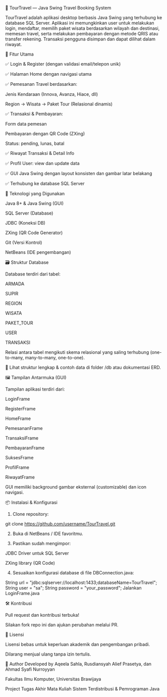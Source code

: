 🧳 TourTravel — Java Swing Travel Booking System

TourTravel adalah aplikasi desktop berbasis Java Swing yang terhubung ke database SQL Server. Aplikasi ini memungkinkan user untuk melakukan login, mendaftar, memilih paket wisata berdasarkan wilayah dan destinasi, memesan travel, serta melakukan pembayaran dengan metode QRIS atau transfer rekening. Transaksi pengguna disimpan dan dapat dilihat dalam riwayat.

🚀 Fitur Utama

✅ Login & Register (dengan validasi email/telepon unik)

✅ Halaman Home dengan navigasi utama

✅ Pemesanan Travel berdasarkan:

Jenis Kendaraan (Innova, Avanza, Hiace, dll)

Region → Wisata → Paket Tour (Relasional dinamis)

✅ Transaksi & Pembayaran:

Form data pemesan

Pembayaran dengan QR Code (ZXing)

Status: pending, lunas, batal

✅ Riwayat Transaksi & Detail Info

✅ Profil User: view dan update data

✅ GUI Java Swing dengan layout konsisten dan gambar latar belakang

✅ Terhubung ke database SQL Server

🧱 Teknologi yang Digunakan

Java 8+ & Java Swing (GUI)

SQL Server (Database)

JDBC (Koneksi DB)

ZXing (QR Code Generator)

Git (Versi Kontrol)

NetBeans (IDE pengembangan)

🗃️ Struktur Database

Database terdiri dari tabel:

ARMADA

SUPIR

REGION

WISATA

PAKET_TOUR

USER

TRANSAKSI

Relasi antara tabel mengikuti skema relasional yang saling terhubung (one-to-many, many-to-many, one-to-one).

📝 Lihat struktur lengkap & contoh data di folder /db atau dokumentasi ERD.

🖼️ Tampilan Antarmuka (GUI)

Tampilan aplikasi terdiri dari:

LoginFrame

RegisterFrame

HomeFrame

PemesananFrame

TransaksiFrame

PembayaranFrame

SuksesFrame

ProfilFrame

RiwayatFrame

GUI memiliki background gambar eksternal (customizable) dan icon navigasi.

📦 Instalasi & Konfigurasi

1. Clone repository:

git clone https://github.com/username/TourTravel.git

2. Buka di NetBeans / IDE favoritmu.

3. Pastikan sudah mengimpor:

JDBC Driver untuk SQL Server

ZXing library (QR Code)

4. Sesuaikan konfigurasi database di file DBConnection.java:

String url = "jdbc:sqlserver://localhost:1433;databaseName=TourTravel";
String user = "sa";
String password = "your_password";
Jalankan LoginFrame.java

🛠️ Kontribusi

Pull request dan kontribusi terbuka!

Silakan fork repo ini dan ajukan perubahan melalui PR.

📄 Lisensi

Lisensi bebas untuk keperluan akademik dan pengembangan pribadi.

Dilarang menjual ulang tanpa izin tertulis.

👤 Author
Developed by Aqeela Sahla, Rusdiansyah Alief Prasetya, dan Ahmad Syafi Nurroyyan

Fakultas Ilmu Komputer, Universitas Brawijaya

Project Tugas Akhir Mata Kuliah Sistem Terdistribusi & Pemrograman Java
